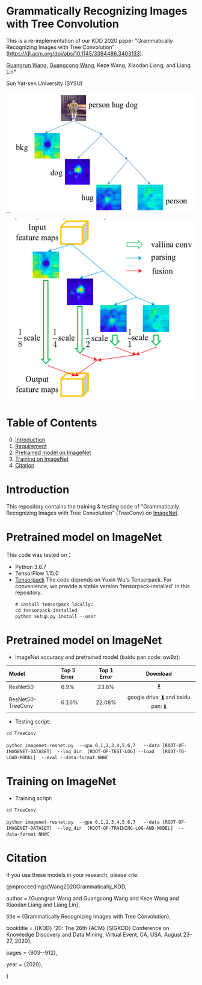 # Grammatically Recognizing Images with Tree Convolution


This is a re-implementation of our KDD 2020 paper "Grammatically Recognizing Images with Tree Convolution" (https://dl.acm.org/doi/abs/10.1145/3394486.3403133).

[Guangrun Wang](https://wanggrun.github.io), [Guangcong Wang](https://wanggcong.github.io), Keze Wang, Xiaodan Liang, and Liang Lin*

Sun Yat-sen University (SYSU)


![intro](https://github.com/wanggrun/TreeConv/blob/master/images/intro1.png)


![intro](https://github.com/wanggrun/TreeConv/blob/master/images/intro2.png)






# Table of Contents
0. [Introduction](#introduction)
0. [Requirement](#Requirement)
0. [Pretrained model on ImageNet](#imagenet)
0. [Training on ImageNet](#imagenet)
0. [Citation](#citation)

# Introduction

This repository contains the training & testing code of "Grammatically Recognizing Images with Tree Convolution" (TreeConv) on [ImageNet](http://image-net.org/challenges/LSVRC/2015/).


# Pretrained model on ImageNet

This code was tested on：


+  Python 3.6.7
+ TensorFlow 1.15.0
+ [Tensorpack](https://github.com/ppwwyyxx/tensorpack)
   The code depends on Yuxin Wu's Tensorpack. For convenience, we provide a stable version 'tensorpack-installed' in this repository. 
   ```
   # install tensorpack locally:
   cd tensorpack-installed
   python setup.py install --user
   ```


# Pretrained model on ImageNet

+ ImageNet accuracy and pretrained model (baidu pan code: ow9z):

| Model            | Top 5 Error | Top 1 Error | Download                                                                          |
|:-----------------|:------------|:-----------:|:---------------------------------------------------------------------------------:|
| ResNet50         | 6.9%       | 23.6%      | [:arrow_down:](http://models.tensorpack.com/ResNet/ImageNet-ResNet50.npz)         |
| ResNet50-TreeConv   | 6.16%       | 22.08%      | google drive: [:arrow_down:](https://drive.google.com/open?id=1M0Nb6IKiGdlHy8hOOG_Rcbh861Ve1OeE)   and baidu pan: [:arrow_down:](https://pan.baidu.com/s/1KoaBmK_dr35zkmXXDlyDdA)   |


+ Testing script:
```
cd TreeConv

python imagenet-resnet.py  --gpu 0,1,2,3,4,5,6,7   --data [ROOT-OF-IMAGENET-DATASET]  --log_dir  [ROOT-OF-TEST-LOG] --load   [ROOT-TO-LOAD-MODEL]  --eval --data-format NHWC
```


# Training on ImageNet


+ Training script:
```
cd TreeConv

python imagenet-resnet.py  --gpu 0,1,2,3,4,5,6,7   --data [ROOT-OF-IMAGENET-DATASET]  --log_dir  [ROOT-OF-TRAINING-LOG-AND-MODEL]  --data-format NHWC
```



# Citation

If you use these models in your research, please cite:

@inproceedings{Wang2020Grammatically_KDD,

  author    = {Guangrun Wang and
               Guangcong Wang and
               Keze Wang and
               Xiaodan Liang and
               Liang Lin},

  title     = {Grammatically Recognizing Images with Tree Convolution},

  booktitle = {{KDD} '20: The 26th {ACM} {SIGKDD} Conference on Knowledge Discovery
               and Data Mining, Virtual Event, CA, USA, August 23-27, 2020},

  pages     = {903--912},

  year      = {2020},

}
      


